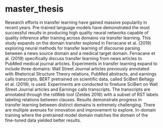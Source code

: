 # master_thesis
Research efforts in transfer learning have gained massive popularity in recent years. Pre-trained language models have demonstrated the most successful results in producing high quality neural networks capable of quality inference after training across domains via transfer learning. This study expands on the domain transfer explored in Ferracane et al. (2019) exploring neural methods for transfer learning of discourse parsing between a news source domain and a medical target domain. Ferracane et al. (2019) specifically discuss transfer learning from news articles to PubMed medical journal articles. Experiments in transfer learning expand to include three domains: Wall Street Journal articles previously annotated with Rhetorical Structure Theory relations, PubMed abstracts, and earnings calls transcripts. BERT pretrained on scientific data, called SciBert Beltagy et al. (2019), is used. Experiments are conducted to finetune SciBert on Wall Street Journal articles and Earnings calls transcripts. The transcripts are annotated through the rstWeb tool (Zeldes 2016) with a subset of RST labels labeling relations between clauses. Results demonstrate progress in transfer learning between distinct domains is extremely challenging. There are multiple avenues for innovation and improvement to explore. In-domain training where the pretrained model domain matches the domain of the fine-tuned data yielded better results.
